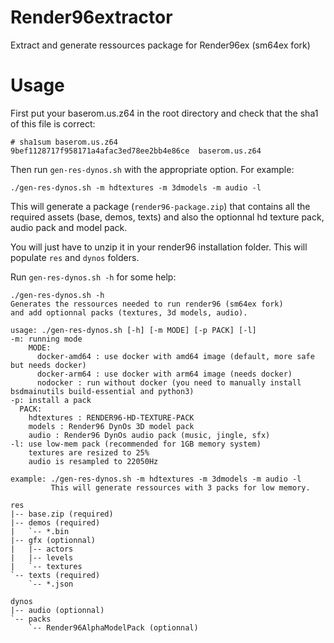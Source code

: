 # Render96extractor
Extract and generate ressources package for Render96ex (sm64ex fork)

# Usage

First put your baserom.us.z64 in the root directory and check that the sha1 of this file is correct:

```
# sha1sum baserom.us.z64
9bef1128717f958171a4afac3ed78ee2bb4e86ce  baserom.us.z64
```

Then run `gen-res-dynos.sh` with the appropriate option. For example:

```
./gen-res-dynos.sh -m hdtextures -m 3dmodels -m audio -l
```

This will generate a package (`render96-package.zip`) that contains all the required assets (base, demos, texts) and also the optionnal hd texture pack, audio pack and model pack.

You will just have to unzip it in your render96 installation folder. This will populate `res` and `dynos` folders.

Run `gen-res-dynos.sh -h` for some help:

```
./gen-res-dynos.sh -h
Generates the ressources needed to run render96 (sm64ex fork)
and add optionnal packs (textures, 3d models, audio).

usage: ./gen-res-dynos.sh [-h] [-m MODE] [-p PACK] [-l]
-m: running mode
    MODE:
      docker-amd64 : use docker with amd64 image (default, more safe but needs docker)
      docker-arm64 : use docker with arm64 image (needs docker)
      nodocker : run without docker (you need to manually install bsdmainutils build-essential and python3)
-p: install a pack
  PACK:
    hdtextures : RENDER96-HD-TEXTURE-PACK
    models : Render96 DynOs 3D model pack
    audio : Render96 DynOs audio pack (music, jingle, sfx)
-l: use low-mem pack (recommended for 1GB memory system)
    textures are resized to 25%
    audio is resampled to 22050Hz

example: ./gen-res-dynos.sh -m hdtextures -m 3dmodels -m audio -l
         This will generate ressources with 3 packs for low memory.

res
|-- base.zip (required)
|-- demos (required)
|   `-- *.bin
|-- gfx (optionnal)
|   |-- actors
|   |-- levels
|   `-- textures
`-- texts (required)
    `-- *.json

dynos
|-- audio (optionnal)
`-- packs
    `-- Render96AlphaModelPack (optionnal)
```